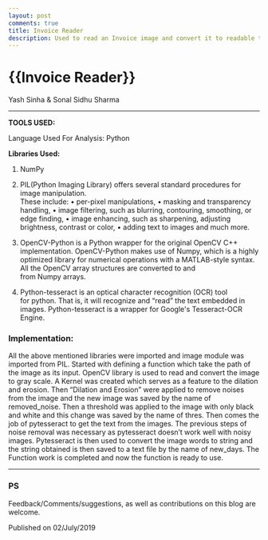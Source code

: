 ```yaml
---
layout: post
comments: true
title: Invoice Reader
description: Used to read an Invoice image and convert it to readable text format.
---
```


{{Invoice Reader}}
================

<p class="meta">
Yash Sinha & 
Sonal Sidhu Sharma
</p>

---

**TOOLS USED:**

Language Used For Analysis: Python

**Libraries Used:**

 1. NumPy

2. PIL(Python Imaging Library) offers several standard procedures for image manipulation.    
These include:
•	per-pixel manipulations,
•	masking and transparency handling,
•	image filtering, such as blurring, contouring, smoothing, or edge finding,
•	image enhancing, such as sharpening, adjusting brightness, contrast or color,
•	adding text to images and much more.


3. OpenCV-Python is a Python wrapper for the original OpenCV C++ implementation. OpenCV-Python makes use of Numpy, which is a highly optimized library for numerical operations with a MATLAB-style syntax. All the OpenCV array structures are converted to and from Numpy arrays.

4. Python-tesseract is an optical character recognition (OCR) tool for python. That is, it will recognize and “read” the text embedded in images. Python-tesseract is a wrapper for Google's Tesseract-OCR Engine.

### Implementation:

All the above mentioned libraries were imported and image module was imported from PIL. Started with defining a function which take the path of the image as its input. OpenCV library is used to read and convert the image to gray scale. A Kernel was created which serves as a feature to the dilation and erosion. Then “Dilation and Erosion” were applied to remove noises from the image and the new image was saved by the name of removed_noise. Then a threshold was applied to the image with only black and white and this change was saved by the name of thres. Then comes the job of pytesseract to get the text from the images. The previous steps of noise removal was necessary as pytesseract doesn’t work well with noisy images. Pytesseract is then used to convert the image words to string and the string obtained is then saved to a text file by the name of new_days.
The Function work is completed and now the function is ready to use.
 
    

---

### PS

Feedback/Comments/suggestions, as well as contributions on this blog are
welcome.

<p class="meta"\>
Published on 02/July/2019
</p>


